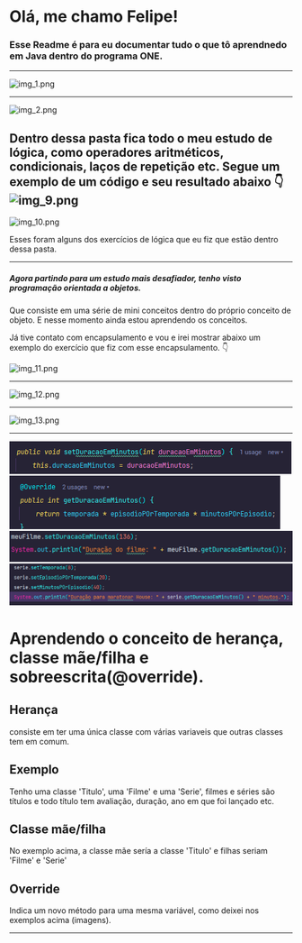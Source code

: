 # Olá, me chamo Felipe!
### Esse Readme é para eu documentar tudo o que tô aprendnedo em Java dentro do programa ONE.

---
![img_1.png](.idea/img_1.png)

---
![img_2.png](.idea/img_2.png)

Dentro dessa pasta fica todo o meu estudo de lógica, como operadores aritméticos, condicionais, laços de repetição etc.
Segue um exemplo de um código e seu resultado abaixo 👇
![img_9.png](.idea/img_9.png)
---
![img_10.png](.idea/img_10.png)

Esses foram alguns dos exercícios de lógica que eu fiz que estão dentro dessa pasta.

---
##### Agora partindo para um estudo mais desafiador, tenho visto programação orientada a objetos.
Que consiste em uma série de mini conceitos dentro do próprio conceito de objeto. E nesse momento ainda estou aprendendo os conceitos.

Já tive contato com encapsulamento e vou e irei mostrar abaixo um exemplo do exercício que fiz com esse encapsulamento. 👇

![img_11.png](.idea/img_11.png)

---
![img_12.png](.idea/img_12.png)

---
![img_13.png](.idea/img_13.png)

---
![img.png](ConexaoDigital/src/img.png)
![img_1.png](ConexaoDigital/src/img_1.png)
![img_2.png](ConexaoDigital/src/img_2.png)
![img_3.png](ConexaoDigital/src/img_3.png)

# Aprendendo o conceito de herança, classe mãe/filha e sobreescrita(@override).

## Herança
consiste em ter uma única classe com várias variaveis que outras classes tem em comum.

## Exemplo 
Tenho uma classe 'Titulo', uma 'Filme' e uma 'Serie', filmes e séries são títulos
e todo título tem avaliação, duração, ano em que foi lançado etc.

## Classe mãe/filha
No exemplo acima, a classe mãe sería a classe 'Titulo' e filhas seriam 'Filme' e 'Serie'

## Override
Indica um novo método para uma mesma variável, como deixei nos exemplos acima (imagens).

----